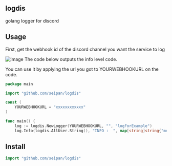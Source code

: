 ## logdis
golang logger for discord

## Usage
First, get the webhook id of the discord channel you want the service to log

![image](https://user-images.githubusercontent.com/88176012/230644885-460a7b7d-ab28-4a53-9df3-85b894527fdd.png)
The code below outputs the info level code.


You can use it by applying the url you got to YOURWEBHOOKURL on the code.

```go
package main

import "github.com/seipan/logdis"

const (
	YOURWEBHOOKURL = "xxxxxxxxxxxx"
)

func main() {
	log := logdis.NewLogger(YOURWEBHOOKURL, "", "logForExample")
	log.Info(logdis.AllUser.String(), "INFO :  ", map[string]string{"message": "this is info log for test", "times": "1"}, "test message ")
```



## Install
```go
import "github.com/seipan/logdis"
```
